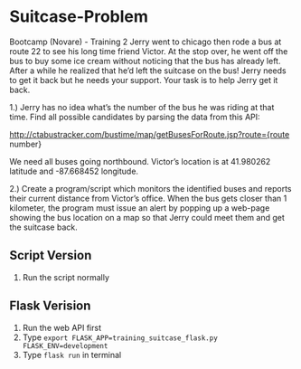 # Suitcase-Problem
Bootcamp (Novare) - Training 2
Jerry went to chicago then rode a bus at route 22 to see his long time friend Victor. At the stop over, he went off the bus to buy some ice cream without noticing that the bus has already left. After a while he realized that he’d left the suitcase on the bus! Jerry needs to get it back but he needs your support. Your task is to help Jerry get it back.

1.) Jerry has no idea what’s the number of the bus he was riding at that time. Find all possible candidates by parsing the data from this API:

http://ctabustracker.com/bustime/map/getBusesForRoute.jsp?route={route number}

We need all buses going northbound. Victor’s location is at 41.980262 latitude and -87.668452 longitude.


2.) Create a program/script which monitors the identified buses and reports their current distance from Victor’s office. When the bus gets closer than 1 kilometer, the program must issue an alert by popping up a web-page showing the bus location on a map so that Jerry could meet them and get the suitcase back.

## Script Version
1. Run the script normally

## Flask Verision
1. Run the web API first
2. Type `export FLASK_APP=training_suitcase_flask.py FLASK_ENV=development`
3. Type `flask run` in terminal
